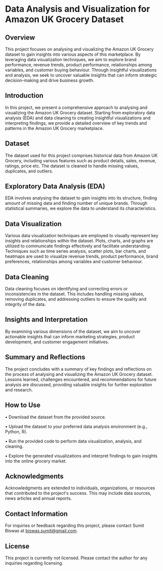 # Data Analysis and Visualization for Amazon UK Grocery Dataset

## Overview

This project focuses on analysing and visualizing the Amazon UK Grocery dataset to gain insights into various aspects of this marketplace. By leveraging data visualization techniques, we aim to explore brand performance, revenue trends, product performance, relationships among variables, and customer buying behaviour. Through insightful visualizations and analysis, we seek to uncover valuable insights that can inform strategic decision-making and drive business growth.

## Introduction

In this project, we present a comprehensive approach to analysing and visualizing the Amazon UK Grocery dataset. Starting from exploratory data analysis (EDA) and data cleaning to creating insightful visualizations and interpreting findings, we provide a detailed overview of key trends and patterns in the Amazon UK Grocery marketplace.

## Dataset

The dataset used for this project comprises historical data from Amazon UK Grocery, including various features such as product details, sales, revenue, ratings, price etc. The dataset is cleaned to handle missing values, duplicates, and outliers.

## Exploratory Data Analysis (EDA)

EDA involves analysing the dataset to gain insights into its structure, finding amount of missing data and finding number of unique brands. Through statistical summaries, we explore the data to understand its characteristics.

## Data Visualization

Various data visualization techniques are employed to visually represent key insights and relationships within the dataset. Plots, charts, and graphs are utilized to communicate findings effectively and facilitate understanding. Techniques such as time series analysis, scatter plots, bar charts, and heatmaps are used to visualize revenue trends, product performance, brand preferences, relationships among variables and customer behaviour.

## Data Cleaning

Data cleaning focuses on identifying and correcting errors or inconsistencies in the dataset. This includes handling missing values, removing duplicates, and addressing outliers to ensure the quality and integrity of the data.


## Insights and Interpretation

By examining various dimensions of the dataset, we aim to uncover actionable insights that can inform marketing strategies, product development, and customer engagement initiatives.


## Summary and Reflections

The project concludes with a summary of key findings and reflections on the process of analysing and visualizing the Amazon UK Grocery dataset. Lessons learned, challenges encountered, and recommendations for future analysis are discussed, providing valuable insights for further exploration and research.

## How to Use

•	Download the dataset from the provided source.

•	Upload the dataset to your preferred data analysis environment (e.g., Python, R).

•	Run the provided code to perform data visualization, analysis, and cleaning.

•	Explore the generated visualizations and interpret findings to gain insights into the online grocery market.

## Acknowledgments

Acknowledgments are extended to individuals, organizations, or resources that contributed to the project's success. This may include data sources, news articles and annual reports.

## Contact Information

For inquiries or feedback regarding this project, please contact Sumit Biswas at biswas.sumit@gmail.com.

## License

This project is currently not licensed. Please contact the author for any inquiries regarding licensing.
